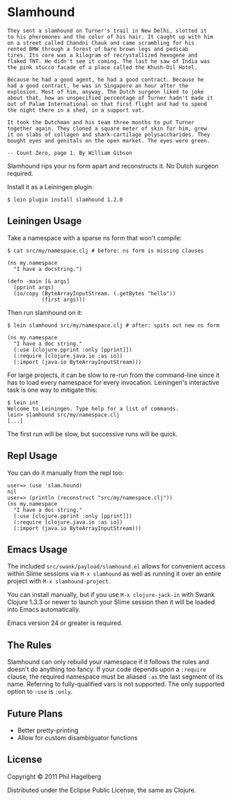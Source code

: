 # Slamhound

    They sent a slamhound on Turner's trail in New Delhi, slotted it
    to his pheromones and the color of his hair. It caught up with him
    on a street called Chandni Chauk and came scrambling for his
    rented BMW through a forest of bare brown legs and pedicab
    tires. Its core was a kilogram of recrystallized hexogene and
    flaked TNT. He didn't see it coming. The last he saw of India was
    the pink stucco facade of a place called the Khush-Oil Hotel.

    Because he had a good agent, he had a good contract. Because he
    had a good contract, he was in Singapore an hour after the
    explosion. Most of him, anyway. The Dutch surgeon liked to joke
    about that, how an unspecified percentage of Turner hadn't made it
    out of Palam International on that first flight and had to spend
    the night there in a shed, in a support vat.

    It took the Dutchman and his team three months to put Turner
    together again. They cloned a square meter of skin for him, grew
    it on slabs of collagen and shark-cartilage polysaccharides. They
    bought eyes and genitals on the open market. The eyes were green.

    -- Count Zero, page 1. By William Gibson

Slamhound rips your ns form apart and reconstructs it. No Dutch
surgeon required.

Install it as a Leiningen plugin:

    $ lein plugin install slamhound 1.2.0

## Leiningen Usage

Take a namespace with a sparse ns form that won't compile:

    $ cat src/my/namespace.clj # before: ns form is missing clauses

    (ns my.namespace
      "I have a docstring.")

    (defn -main [& args]
      (pprint args)
      (io/copy (ByteArrayInputStream. (.getBytes "hello"))
               (first args))) 

Then run slamhound on it:

    $ lein slamhound src/my/namespace.clj # after: spits out new ns form

    (ns my.namespace
      "I have a doc string."
      (:use [clojure.pprint :only [pprint]])
      (:require [clojure.java.io :as io])
      (:import (java.io ByteArrayInputStream)))

For large projects, it can be slow to re-run from the command-line
since it has to load every namespace for every invocation. Leiningen's
interactive task is one way to mitigate this:

    $ lein int
    Welcome to Leiningen. Type help for a list of commands.
    lein> slamhound src/my/namespace.clj
    [...]

The first run will be slow, but successive runs will be quick.

## Repl Usage

You can do it manually from the repl too:

    user=> (use 'slam.hound)
    nil
    user=> (println (reconstruct "src/my/namespace.clj"))
    (ns my.namespace
      "I have a doc string."
      (:use [clojure.pprint :only [pprint]])
      (:require [clojure.java.io :as io])
      (:import (java.io ByteArrayInputStream)))

## Emacs Usage

The included `src/swank/payload/slamhound.el` allows for
convenient access within Slime sessions via `M-x slamhound` as well as
running it over an entire project with `M-x slamhound-project`.

You can install manually, but if you use `M-x clojure-jack-in` with
Swank Clojure 1.3.3 or newer to launch your Slime session then it will
be loaded into Emacs automatically.

Emacs version 24 or greater is required.

## The Rules

Slamhound can only rebuild your namespace if it follows the rules and
doesn't do anything too fancy. If your code depends upon a `:require`
clause, the required namespace must be aliased `:as` the last segment
of its name. Referring to fully-qualified vars is not supported. The
only supported option to `:use` is `:only`.

## Future Plans

* Better pretty-printing
* Allow for custom disambiguator functions

## License

Copyright © 2011 Phil Hagelberg

Distributed under the Eclipse Public License, the same as Clojure.
